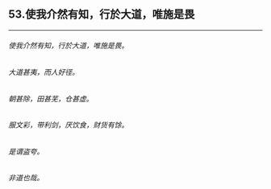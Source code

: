 ## 53.使我介然有知，行於大道，唯施是畏
---


###### 使我介然有知，行於大道，唯施是畏。

###### 大道甚夷，而人好径。

###### 朝甚除，田甚芜，仓甚虚。

###### 服文彩，带利剑，厌饮食，财货有馀。

###### 是谓盗夸。

###### 非道也哉。

######  

